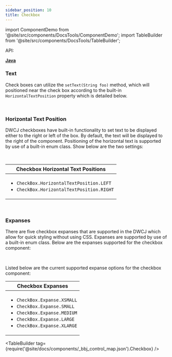 ```yaml
---
sidebar_position: 10
title: Checkbox
---
```


import ComponentDemo from '@site/src/components/DocsTools/ComponentDemo';
import TableBuilder from '@site/src/components/DocsTools/TableBuilder';

<div style={{width: "100%" , display: "flex", justifyContent: "flex-end", marginBottom: "-50px"}}>
<p style={{color: "gray"}} >API:&nbsp;</p>
<b><a href="https://javadoc.io/static/org.dwcj/dwcj-engine/0.15.0/org/dwcj/controls/checkbox/CheckBox.html" style={{justifySelf: "flex-end"}}> Java </a></b>
</div>

### Text

Check boxes can utilize the ```setText(String foo)``` method, which will positioned near the check box according to the built-in `HorizontalTextPosition` property which is detailed below. 

<br/>

### Horizontal Text Position

DWCJ checkboxes have built-in functionality to set text to be displayed either to the right or left of the box. By default, the text will be displayed to the right of the component. Positioning of the horizontal text is supported by use of a built-in enum class. Show below are the two settings: <br/>

<ComponentDemo 
path='https://hot.bbx.kitchen/webapp/controlsamples?class=control_demos.checkboxdemos.CheckboxHorizontalText' 
javaE='https://raw.githubusercontent.com/DwcJava/ControlSamples/main/src/main/java/control_demos/checkboxdemos/CheckboxHorizontalText.java'
javaC='https://raw.githubusercontent.com/DwcJava/ControlSamples/main/src/main/code_snippets/checkbox/Expanse.txt'
cssURL='https://raw.githubusercontent.com/DwcJava/ControlSamples/main/src/main/resources/css/checkboxstyles/text_styles.css' 
javaHighlight='{18}'
/>

<br/>

|Checkbox Horizontal Text Positions|
|-|
|<ul><li>```CheckBox.HorizontalTextPosition.LEFT```</li><li>```CheckBox.HorizontalTextPosition.RIGHT```</li></ul>|


<br/>

### Expanses
There are five checkbox expanses that are supported in the DWCJ which allow for quick styling without using CSS.
Expanses are supported by use of a built-in enum class. Below are the expanses supported for the checkbox component: <br/>

<ComponentDemo 
path='https://hot.bbx.kitchen/webapp/controlsamples?class=control_demos.checkboxdemos.CheckboxExpanseDemo' 
javaE='https://raw.githubusercontent.com/DwcJava/ControlSamples/main/src/main/java/control_demos/checkboxdemos/CheckboxExpanseDemo.java'
javaC='https://raw.githubusercontent.com/DwcJava/ControlSamples/main/src/main/code_snippets/checkbox/Horizontal.txt'
cssURL='https://raw.githubusercontent.com/DwcJava/ControlSamples/main/src/main/resources/css/checkboxstyles/expanse_styles.css' 
javaHighlight='{17,21,25,29,33}'
/>

<br/>

Listed below are the current supported expanse options for the checkbox component:

|Checkbox Expanses|
|-|
|<ul><li>```CheckBox.Expanse.XSMALL```</li><li>```CheckBox.Expanse.SMALL```</li><li>```CheckBox.Expanse.MEDIUM```</li><li>```CheckBox.Expanse.LARGE```</li><li>```CheckBox.Expanse.XLARGE```</li></ul>|

<TableBuilder tag={require('@site/docs/components/_bbj_control_map.json').Checkbox} />